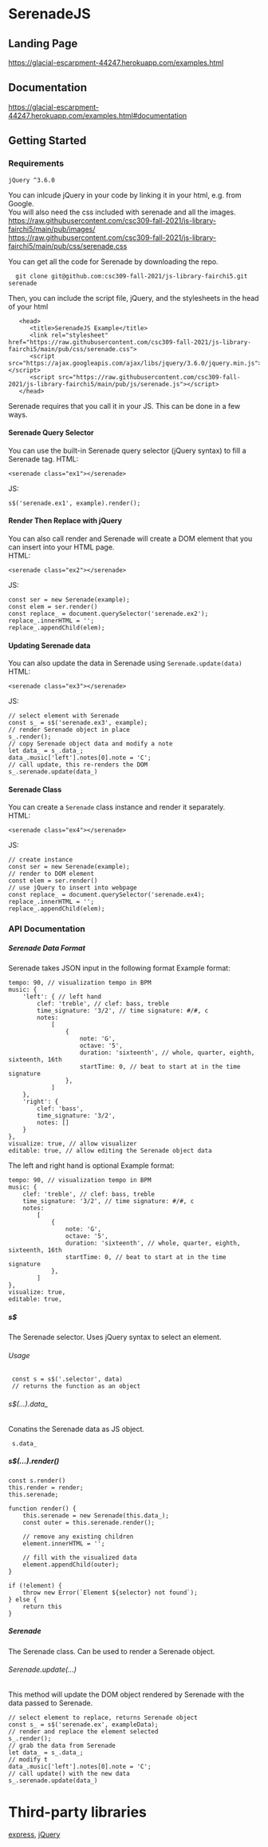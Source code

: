 # SerenadeJS

## Landing Page
https://glacial-escarpment-44247.herokuapp.com/examples.html

## Documentation
https://glacial-escarpment-44247.herokuapp.com/examples.html#documentation

## Getting Started

### Requirements

    jQuery ^3.6.0

You can inlcude jQuery in your code by linking it in your html, e.g. from Google.  
You will also need the css included with serenade and all the images.  
https://raw.githubusercontent.com/csc309-fall-2021/js-library-fairchi5/main/pub/images/  
https://raw.githubusercontent.com/csc309-fall-2021/js-library-fairchi5/main/pub/css/serenade.css
       
You can get all the code for Serenade by downloading the repo.  

      git clone git@github.com:csc309-fall-2021/js-library-fairchi5.git serenade
      
Then, you can include the script file, jQuery, and the stylesheets in the head of your html

       <head>
          <title>SerenadeJS Example</title>
          <link rel="stylesheet" href="https://raw.githubusercontent.com/csc309-fall-2021/js-library-fairchi5/main/pub/css/serenade.css">
          <script src="https://ajax.googleapis.com/ajax/libs/jquery/3.6.0/jquery.min.js"></script>
          <script src="https://raw.githubusercontent.com/csc309-fall-2021/js-library-fairchi5/main/pub/js/serenade.js"></script>
       </head>

Serenade requires that you call it in your JS. This can be done in a few ways.  

#### Serenade Query Selector
You can use the built-in Serenade query selector (jQuery syntax) to fill a Serenade tag.
HTML:  

    <serenade class="ex1"></serenade>
JS:  
   
    s$('serenade.ex1', example).render();

#### Render Then Replace with jQuery
You can also call render and Serenade will create a DOM element that you can insert into your HTML page.  
HTML:

    <serenade class="ex2"></serenade>
JS:

    const ser = new Serenade(example);
    const elem = ser.render()
    const replace_ = document.querySelector('serenade.ex2');
    replace_.innerHTML = '';
    replace_.appendChild(elem);
   
#### Updating Serenade data
You can also update the data in Serenade using `Serenade.update(data)`  
HTML:

    <serenade class="ex3"></serenade>
JS:
    
    // select element with Serenade
    const s_ = s$('serenade.ex3', example);
    // render Serenade object in place
    s_.render();
    // copy Serenade object data and modify a note
    let data_ = s_.data_;
    data_.music['left'].notes[0].note = 'C';
    // call update, this re-renders the DOM
    s_.serenade.update(data_)
#### Serenade Class
You can create a `Serenade` class instance and render it separately.  
HTML:
    
    <serenade class="ex4"></serenade>
JS:
    
    // create instance
    const ser = new Serenade(example);
    // render to DOM element
    const elem = ser.render()
    // use jQuery to insert into webpage
    const replace_ = document.querySelector('serenade.ex4);
    replace_.innerHTML = '';
    replace_.appendChild(elem);

### API Documentation

##### Serenade Data Format
Serenade takes JSON input in the following format
Example format:  

    tempo: 90, // visualization tempo in BPM
    music: {
        'left': { // left hand
            clef: 'treble', // clef: bass, treble
            time_signature: '3/2', // time signature: #/#, c
            notes:
                [
                    {
                        note: 'G',
                        octave: '5',
                        duration: 'sixteenth', // whole, quarter, eighth, sixteenth, 16th
                        startTime: 0, // beat to start at in the time signature
                    },
                ]
        },
        'right': {
            clef: 'bass',
            time_signature: '3/2',
            notes: []
        }
    },
    visualize: true, // allow visualizer
    editable: true, // allow editing the Serenade object data
The left and right hand is optional
Example format:  

    tempo: 90, // visualization tempo in BPM
    music: {
        clef: 'treble', // clef: bass, treble
        time_signature: '3/2', // time signature: #/#, c
        notes:
            [
                {
                    note: 'G',
                    octave: '5',
                    duration: 'sixteenth', // whole, quarter, eighth, sixteenth, 16th
                    startTime: 0, // beat to start at in the time signature
                },
            ]
    },
    visualize: true,
    editable: true,

##### s$
The Serenade selector. Uses jQuery syntax to select an element.
###### Usage

     const s = s$('.selector', data)
     // returns the function as an object

###### s$(...).data_
Conatins the Serenade data as JS object.  

     s.data_

##### s$(...).render()

    const s.render()
    this.render = render;
    this.serenade;

    function render() {
        this.serenade = new Serenade(this.data_);
        const outer = this.serenade.render();

        // remove any existing children
        element.innerHTML = '';

        // fill with the visualized data
        element.appendChild(outer);
    }

    if (!element) {
        throw new Error(`Element ${selector} not found`);
    } else {
        return this
    }

##### Serenade
The Serenade class. Can be used to render a Serenade object.  

###### Serenade.update(...)
This method will update the DOM object rendered by Serenade with the data passed to Serenade.  
    
    // select element to replace, returns Serenade object
    const s_ = s$('serenade.ex', exampleData);
    // render and replace the element selected
    s_.render();
    // grab the data from Serenade
    let data_ = s_.data_;
    // modify t
    data_.music['left'].notes[0].note = 'C';
    // call update() with the new data
    s_.serenade.update(data_)

# Third-party libraries
[express](https://www.npmjs.com/package/express), [jQuery](jquery.com)
